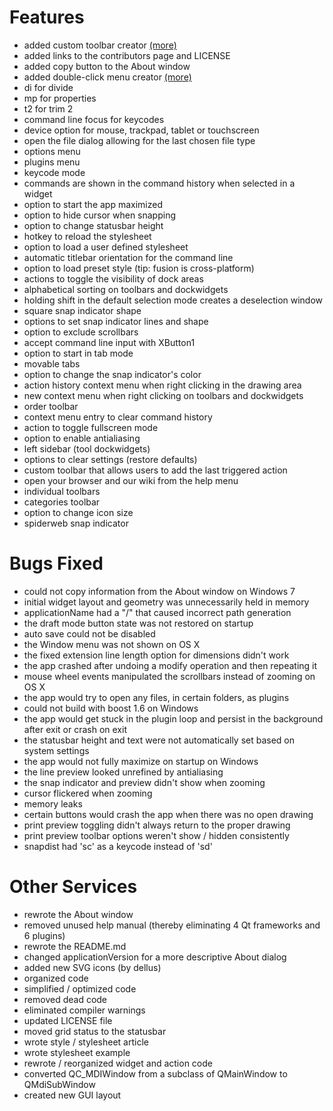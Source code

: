 # Features

- added custom toolbar creator [(more)](toolbar_creator.md)
- added links to the contributors page and LICENSE
- added copy button to the About window
- added double-click menu creator [(more)](doubleclick_menu.md)
- di for divide
- mp for properties
- t2 for trim 2
- command line focus for keycodes
- device option for mouse, trackpad, tablet or touchscreen
- open the file dialog allowing for the last chosen file type
- options menu
- plugins menu
- keycode mode
- commands are shown in the command history when selected in a widget
- option to start the app maximized
- option to hide cursor when snapping
- option to change statusbar height
- hotkey to reload the stylesheet
- option to load a user defined stylesheet
- automatic titlebar orientation for the command line
- option to load preset style (tip: fusion is cross-platform)
- actions to toggle the visibility of dock areas
- alphabetical sorting on toolbars and dockwidgets
- holding shift in the default selection mode creates a deselection window
- square snap indicator shape
- options to set snap indicator lines and shape
- option to exclude scrollbars
- accept command line input with XButton1
- option to start in tab mode
- movable tabs
- option to change the snap indicator's color
- action history context menu when right clicking in the drawing area
- new context menu when right clicking on toolbars and dockwidgets
- order toolbar
- context menu entry to clear command history
- action to toggle fullscreen mode
- option to enable antialiasing
- left sidebar (tool dockwidgets)
- options to clear settings (restore defaults)
- custom toolbar that allows users to add the last triggered action
- open your browser and our wiki from the help menu
- individual toolbars
- categories toolbar
- option to change icon size
- spiderweb snap indicator

# Bugs Fixed

- could not copy information from the About window on Windows 7
- initial widget layout and geometry was unnecessarily held in memory
- applicationName had a "/" that caused incorrect path generation
- the draft mode button state was not restored on startup
- auto save could not be disabled
- the Window menu was not shown on OS X
- the fixed extension line length option for dimensions didn't work
- the app crashed after undoing a modify operation and then repeating it
- mouse wheel events manipulated the scrollbars instead of zooming on OS X
- the app would try to open any files, in certain folders, as plugins
- could not build with boost 1.6 on Windows
- the app would get stuck in the plugin loop and persist in the background after exit or crash on exit
- the statusbar height and text were not automatically set based on system settings
- the app would not fully maximize on startup on Windows
- the line preview looked unrefined by antialiasing
- the snap indicator and preview didn't show when zooming
- cursor flickered when zooming
- memory leaks
- certain buttons would crash the app when there was no open drawing
- print preview toggling didn't always return to the proper drawing
- print preview toolbar options weren't show / hidden consistently
- snapdist had 'sc' as a keycode instead of 'sd'

# Other Services

- rewrote the About window
- removed unused help manual (thereby eliminating 4 Qt frameworks and 6 plugins)
- rewrote the README.md
- changed applicationVersion for a more descriptive About dialog
- added new SVG icons (by dellus)
- organized code
- simplified / optimized code
- removed dead code
- eliminated compiler warnings
- updated LICENSE file
- moved grid status to the statusbar
- wrote style / stylesheet article
- wrote stylesheet example
- rewrote / reorganized widget and action code
- converted QC_MDIWindow from a subclass of QMainWindow to QMdiSubWindow
- created new GUI layout
